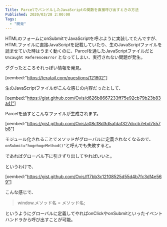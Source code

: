 ```yaml
---
Title: ParcelでバンドルしたJavaScriptの関数を直接呼び出すときの方法
Published: 2020/03/28 2:00:00
Tags:
  - "開発"
---
```

HTMLのフォームにonSubmitでJavaScriptを呼ぶように実装してたんですが、HTMLファイルに直接JavaScriptを記載していたり、生のJavaScriptファイルを読ませていた時はうまく動くのに、Parcelを通したJavaScriptファイルだと `Uncaught ReferenceError` となってしまい、実行されない問題が発生。  

ググったところそれっぽい情報を発見。  

[oembed:"https://teratail.com/questions/121802"]

生のJavaScriptファイルがこんな感じの内容だったとして、

[oembed:"https://gist.github.com/Ovis/d626b8667233ff75e92cb79b23b83a41"]

Parcelを通すとこんなファイルが生成されます。

[oembed:"https://gist.github.com/Ovis/a08c18d3d5afdaf327dccb7ebd7557b8"]

モジュール化されることでメソッドがグローバルに定義されなくなるので、`onSubmit="hogehogeMethod()"`と呼んでも失敗すると。  

であればグローバル下に引きずり出してやればいいと。  

というわけで、  

[oembed:"https://gist.github.com/Ovis/ff7bb3c12108525d55d4b7fc3df4e569"]

こんな感じで、 
> window.メソッド名 = メソッド名;

というようにグローバルに定義してやればonClickやonSubmitといったイベントハンドラから呼び出すことが可能。  

